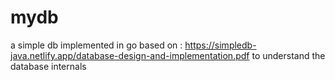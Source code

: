 # mydb
a simple db implemented in go based on : https://simpledb-java.netlify.app/database-design-and-implementation.pdf to understand the database internals
